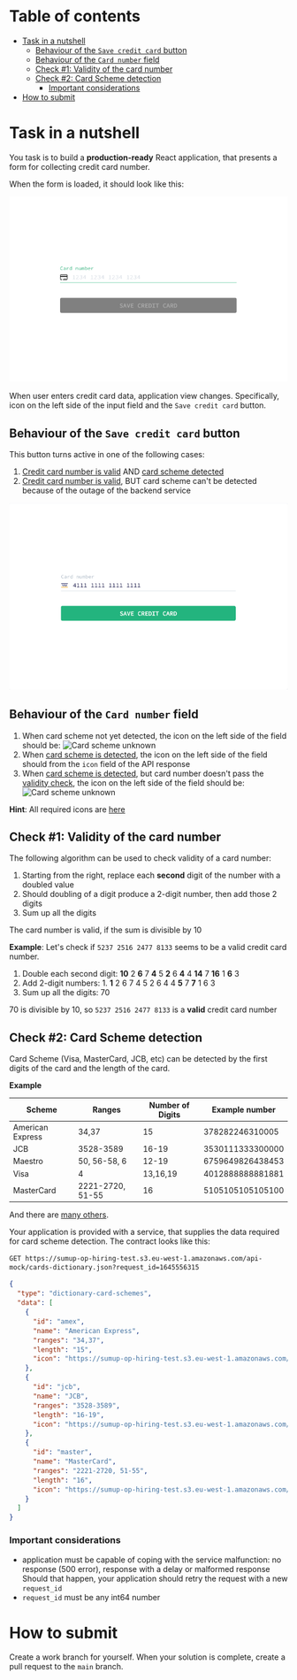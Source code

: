 # Table of contents

<!-- toc -->

- [Task in a nutshell](#task-in-a-nutshell)
  * [Behaviour of the `Save credit card` button](#behaviour-of-the-save-credit-card-button)
  * [Behaviour of the `Card number` field](#behaviour-of-the-card-number-field)
  * [Check #1: Validity of the card number](#check-%231-validity-of-the-card-number)
  * [Check #2: Card Scheme detection](#check-%232-card-scheme-detection)
    + [Important considerations](#important-considerations)
- [How to submit](#how-to-submit)

<!-- tocstop -->

# Task in a nutshell

You task is to build a **production-ready** React application, that presents a form for collecting credit card number. 

When the form is loaded, it should look like this: 

![Default view of the form](./doc/resources/form-empty.png)

When user enters credit card data, application view changes. Specifically, icon on the left side of the input field and the `Save credit card` button.

## Behaviour of the `Save credit card` button

This button turns active in one of the following cases:

1. [Credit card number is valid](#check-1-validity-of-the-card-number) AND [card scheme detected](#check-2-card-scheme-detection)
2. [Credit card number is valid](#check-1-validity-of-the-card-number), BUT card scheme can't be detected because of the outage of the backend service

![Form with a valid credit card entered](./doc/resources/form-valid.png)

## Behaviour of the `Card number` field

1. When card scheme not yet detected, the icon on the left side of the field should be: <img src="/card-unknown.svg" alt="Card scheme unknown" width="25"/>
2. When [card scheme is detected](#check-2-card-scheme-detection), the icon on the left side of the field should from the `icon` field of the API response
3. When [card scheme is detected](#check-2-card-scheme-detection), but card number doesn't pass the [validity check](#check-1-validity-of-the-card-number), the icon on the left side of the field should be: <img src="/card-invalid.svg" alt="Card scheme unknown" width="25"/>

**Hint**: All required icons are [here](./public)

## Check #1: Validity of the card number

The following algorithm can be used to check validity of a card number:

1. Starting from the right, replace each **second** digit of the number with a doubled value
2. Should doubling of a digit produce a 2-digit number, then add those 2 digits
3. Sum up all the digits

The card number is valid, if the sum is divisible by 10

**Example**: Let's check if `5237 2516 2477 8133` seems to be a valid credit card number.

1. Double each second digit: **10** 2 **6** 7 **4** 5 **2** 6 **4** 4 **14** 7 **16** 1 **6** 3
2. Add 2-digit numbers: 1. **1** 2 6 7 4 5 2 6 4 4 **5** 7 **7** 1 6 3
3. Sum up all the digits: 70

70 is divisible by 10, so `5237 2516 2477 8133` is a **valid** credit card number

## Check #2: Card Scheme detection

Card Scheme (Visa, MasterCard, JCB, etc) can be detected by the first digits of the card and the length of the card.

**Example**

| Scheme          | Ranges           | Number of Digits | Example number   |
|-----------------|------------------|---               |---
| American Express | 34,37            | 15              | 378282246310005  |
| JCB             | 3528-3589        | 16-19           | 3530111333300000 |
| Maestro         | 50, 56-58, 6     | 12-19           | 6759649826438453 |
| Visa            | 4                | 13,16,19        | 4012888888881881 |
| MasterCard      | 2221-2720, 51-55 | 16              | 5105105105105100 |

And there are [many others](https://en.wikipedia.org/wiki/Payment_card_number#Issuer_identification_number_.28IIN.29).

Your application is provided with a service, that supplies the data required for card scheme detection. The contract looks like this:

```
GET https://sumup-op-hiring-test.s3.eu-west-1.amazonaws.com/api-mock/cards-dictionary.json?request_id=1645556315
```

```json
{
  "type": "dictionary-card-schemes",
  "data": [
    {
      "id": "amex",
      "name": "American Express",
      "ranges": "34,37",
      "length": "15",
      "icon": "https://sumup-op-hiring-test.s3.eu-west-1.amazonaws.com/resources/amex.svg"
    },
    {
      "id": "jcb",
      "name": "JCB",
      "ranges": "3528-3589",
      "length": "16-19",
      "icon": "https://sumup-op-hiring-test.s3.eu-west-1.amazonaws.com/resources/jcb.svg"
    },
    {
      "id": "master",
      "name": "MasterCard",
      "ranges": "2221-2720, 51-55",
      "length": "16",
      "icon": "https://sumup-op-hiring-test.s3.eu-west-1.amazonaws.com/resources/master.svg"
    }
  ]
}
```

### Important considerations

 * application must be capable of coping with the service malfunction: no response (500 error), response with a delay or malformed response
Should that happen, your application should retry the request with a new `request_id`
 * `request_id` must be any int64 number

# How to submit

Create a work branch for yourself. When your solution is complete, create a pull request to the `main` branch.
